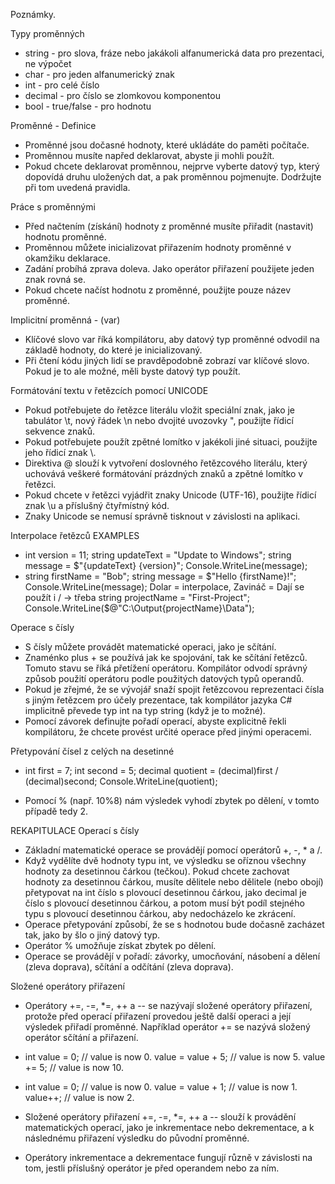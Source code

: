 Poznámky.

Typy proměnných
- string - pro slova, fráze nebo jakákoli alfanumerická data pro prezentaci, ne výpočet
- char - pro jeden alfanumerický znak
- int - pro celé číslo
- decimal - pro číslo se zlomkovou komponentou
- bool - true/false - pro hodnotu


Proměnné - Definice
- Proměnné jsou dočasné hodnoty, které ukládáte do paměti počítače.
- Proměnnou musíte napřed deklarovat, abyste ji mohli použít.
- Pokud chcete deklarovat proměnnou, nejprve vyberte datový typ, který dopovídá druhu uložených dat, a pak proměnnou pojmenujte. Dodržujte při tom uvedená pravidla.

Práce s proměnnými
- Před načtením (získání) hodnoty z proměnné musíte přiřadit (nastavit) hodnotu proměnné.
- Proměnnou můžete inicializovat přiřazením hodnoty proměnné v okamžiku deklarace.
- Zadání probíhá zprava doleva.
Jako operátor přiřazení použijete jeden znak rovná se.
- Pokud chcete načíst hodnotu z proměnné, použijte pouze název proměnné.

Implicitní proměnná - (var)
- Klíčové slovo var říká kompilátoru, aby datový typ proměnné odvodil na základě hodnoty, do které je inicializovaný.
- Při čtení kódu jiných lidí se pravděpodobně zobrazí var klíčové slovo. Pokud je to ale možné, měli byste datový typ použít.

Formátování textu v řetězcích pomocí UNICODE
- Pokud potřebujete do řetězce literálu vložit speciální znak, jako je tabulátor \t, nový řádek \n nebo dvojité uvozovky \", použijte řídicí sekvence znaků.
- Pokud potřebujete použít zpětné lomítko v jakékoli jiné situaci, použijte jeho řídicí znak \\.
- Direktiva @ slouží k vytvoření doslovného řetězcového literálu, který uchovává veškeré formátování prázdných znaků a zpětné lomítko v řetězci.
- Pokud chcete v řetězci vyjádřit znaky Unicode (UTF-16), použijte řídicí znak \u a příslušný čtyřmístný kód.
- Znaky Unicode se nemusí správně tisknout v závislosti na aplikaci.

Interpolace řetězců 
EXAMPLES
- int version = 11;
string updateText = "Update to Windows";
string message = $"{updateText} {version}";
Console.WriteLine(message);
- string firstName = "Bob";
string message = $"Hello {firstName}!";
Console.WriteLine(message);
Dolar = interpolace, Zavináč = Dají se použít i / -> třeba string projectName = "First-Project";  Console.WriteLine($@"C:\Output\{projectName}\Data");

Operace s čísly
- S čísly můžete provádět matematické operaci, jako je sčítání.
- Znaménko plus + se používá jak ke spojování, tak ke sčítání řetězců. Tomuto stavu se říká přetížení operátoru. Kompilátor odvodí správný způsob použití operátoru podle použitých datových typů operandů.
- Pokud je zřejmé, že se vývojář snaží spojit řetězcovou reprezentaci čísla s jiným řetězcem pro účely prezentace, tak kompilátor jazyka C# implicitně převede typ int na typ string (když je to možné).
- Pomocí závorek definujte pořadí operací, abyste explicitně řekli kompilátoru, že chcete provést určité operace před jinými operacemi.

Přetypování čísel z celých na desetinné
- int first = 7;
  int second = 5;
  decimal quotient = (decimal)first / (decimal)second;
  Console.WriteLine(quotient);

- Pomocí % (např. 10%8) nám výsledek vyhodí zbytek po dělení, v tomto případě tedy 2.


REKAPITULACE Operací s čísly
- Základní matematické operace se provádějí pomocí operátorů +, -, * a /.
- Když vydělíte dvě hodnoty typu int, ve výsledku se oříznou všechny hodnoty za desetinnou čárkou (tečkou). Pokud chcete zachovat hodnoty za desetinnou čárkou, musíte dělitele nebo dělitele (nebo obojí) přetypovat na int číslo s plovoucí desetinnou čárkou, jako decimal je číslo s plovoucí desetinnou čárkou, a potom musí být podíl stejného typu s plovoucí desetinnou čárkou, aby nedocházelo ke zkrácení.
- Operace přetypování způsobí, že se s hodnotou bude dočasně zacházet tak, jako by šlo o jiný datový typ.
- Operátor % umožňuje získat zbytek po dělení.
- Operace se provádějí v pořadí: závorky, umocňování, násobení a dělení (zleva doprava), sčítání a odčítání (zleva doprava).

Složené operátory přiřazení
- Operátory +=, -=, *=, ++ a -- se nazývají složené operátory přiřazení, protože před operací přiřazení provedou ještě další operaci a její výsledek přiřadí proměnné. Například operátor += se nazývá složený operátor sčítání a přiřazení.
- int value = 0;     // value is now 0.
  value = value + 5; // value is now 5.
  value += 5;        // value is now 10.
- int value = 0;     // value is now 0.
  value = value + 1; // value is now 1.
  value++;           // value is now 2.
  
- Složené operátory přiřazení +=, -=, *=, ++ a -- slouží k provádění matematických operací, jako je inkrementace nebo dekrementace, a k následnému přiřazení výsledku do původní proměnné.
- Operátory inkrementace a dekrementace fungují různě v závislosti na tom, jestli příslušný operátor je před operandem nebo za ním.

